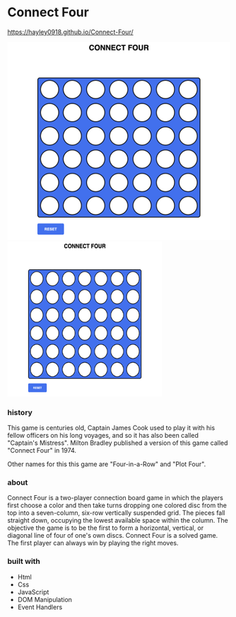 # Connect Four
https://hayley0918.github.io/Connect-Four/

![connect_four_image](./connect_four.png)
<img src="./connect_four.png" width="350" height="350">

### history

This game is centuries old, Captain James Cook used to play it with his fellow officers on his long voyages, and so it has also been called "Captain's Mistress". Milton Bradley published a version of this game called "Connect Four" in 1974.

Other names for this this game are "Four-in-a-Row" and "Plot Four".

### about

Connect Four is a two-player connection board game in which the players first choose a color and then take turns dropping one colored disc from the top into a seven-column, six-row vertically suspended grid. The pieces fall straight down, occupying the lowest available space within the column. The objective the game is to be the first to form a horizontal, vertical, or diagonal line of four of one's own discs. Connect Four is a solved game. The first player can always win by playing the right moves.


### built with

- Html
- Css
- JavaScript
- DOM Manipulation
- Event Handlers
